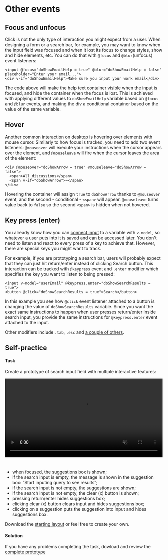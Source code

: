 # Other events

## Focus and unfocus

<!-- todo: video example -->

Click is not the only type of interaction you might expect from a user. When designing a form or a search bar, for example, you may want to know when the input field was focused and when it lost its focus to change styles, show and hide elements, etc. You can do that with `@focus` and `@blur`(unfocus) event listeners:

```vue
<input @focus="doShowEmailHelp = true" @blur="doShowEmailHelp = false" placeholder="Enter your email...">
<div v-if="doShowEmailHelp">Make sure you input your work email</div>
```

The code above will make the help text container visible when the input is focused, and hide the container when the focus is lost. This is achieved with applying different values to `doShowEmailHelp` variable based on `@focus` and `@blur` events, and making the div a conditional container based on the value of the same variable.

## Hover

<!-- todo: video example -->

Another common interaction on desktop is hovering over elements with mouse cursor. Similarly to how focus is tracked, you need to add two event listeners: `@mouseover` will execute your instructions when the cursor appears over the element, and `@mouseleave` will fire when the cursor leaves the area of the element:

```vue
<div @mouseover="doShowArrow = true" @mouseleave="doShowArrow = false">
  <span>All discussions</span>
  <span v-if="doShowArrow">→</span>
</div>
```

Hovering the container will assign `true` to `doShowArrow` thanks to `@mouseover` event, and the second - conditional - `<span>` will appear. `@mouseleave` turns value back to `false` so the second `<span>` is hidden when not hovered.

## Key press (enter)

<!-- todo: proper intro -->

You already know how you can [connect input](./../Data/display.md#text) to a variable with `v-model`, so whatever a user puts into it is saved and can be accessed later. You don't need to listen and react to every press of a key to achieve that. However, there are special keys you might want to track.

For example, if you are prototyping a search bar, users will probably expect that they can just hit return/enter instead of clicking Search button. This interaction can be tracked with `@keypress` event and `.enter` modifier which specifies the key you want to listen to being pressed:

```vue
<input v-model="userEmail" @keypress.enter="doShowSearchResults = true">
<button @click="doShowSearchResults = true">Search</button>
```

In this example you see how `@click` event listener attached to a button is changing the value of `doShowSearchResults` variable. Since you want the exact same instructions to happen when user presses return/enter inside search input, you provide the same instructions for `@keypress.enter` event attached to the input.

Other modifiers include `.tab`, `.esc` and [a couple of others](https://vuejs.org/v2/guide/events.html#Key-Modifiers).


## Self-practice

#### Task

Create a prototype of search input field with multiple interactive features:

<video width="100%" controls loop autoplay muted style="margin-top: 0px; margin-bottom: 24px;">
  <source src="./media/search-task-demo.mp4" type="video/mp4">
</video>

- when focused, the suggestions box is shown;
- if the search input is empty, the message is shown in the suggestion box: “Start inputing query to see results”;
- if the search input is not empty, the suggestions are shown;
- if the search input is not empty, the clear (x) button is shown;
- pressing return/enter hides suggestions box;
- clicking clear (x) button clears input and hides suggestions box;
- clicking on a suggestion puts the suggestion into input and hides suggestions box.

Download the [starting layout](./../../../course-files/interaction-basics/events-other-task-1-start.html.zip) or feel free to create your own.

#### Solution

If you have any problems completing the task, dowload and review the [complete prototype](./../../../course-files/interaction-basics/events-other-task-1-end.html.zip)

<!-- ### Search results

Add appropriate variables and events to the template to display users' input and clear the input field when they press Enter/Return:

![Search results demo](./media/search-results.gif)

1. Download the [template](https://firebasestorage.googleapis.com/v0/b/mockupless.appspot.com/o/self-practice%2Fdata%2Fsearch-results.html.zip?alt=media&token=c5166645-7005-456a-a9b1-e30d7957cd63) with the built-in layout.
2. Create a variable and [connect](./../Data/display.md#connecting-to-form-inputs) it to the search input field.
3. Create another variable and [display](./../Data/display.html#displaying-in-containers) it after “Search results for ”
4. Add a [keypress.enter](./other.md#keypress) event to the input field that adds search query to the title and clears the input field. Separate your operations within one event with a semicolon, e.g. `sum = 1 + 1; diff = 4 - 2` -->


<!-- OLD -->


<!-- Let's say you are prototyping a simple subscription form as a part of your interface:

![newsletter subscription interface](./media/events-subscription.png)

You know what to do: you create a variable and connect it to the input, and you add an event listener to the Subscribe button:

```html
<input v-model="userEmail">
<button @click="subscriber = userEmail">Subscribe</button>
```

Yet chances are high, that when you start testing this interface, you'll learn that some people are used to being able to hit Return on their keyboard instead of clicking a button to submit a form.

To react to users pressing Return when the input field is focused, you need to add `@keypress.enter` event listener to the input field:

```html
<input v-model="userEmail" @keypress.enter="subscriber = userEmail">
<button @click="subscriber = userEmail">Subscribe</button>
```

- If you want the same results as a button click has, you use same instructions you used for @click
- `.enter` is a modifier for `@keypress` event listener. It specifies which particular button press you want to react to. If you remove a modifier `@keypress` will react to all button presses, which is rarely the desired outcome.
- Other modifiers include `.tab` and `.esc` if you want to change the default behaviour of the corresponding buttons for particular input fields. -->